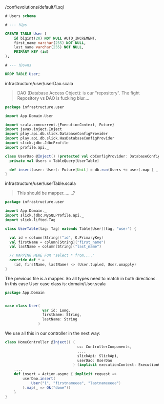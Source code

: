 /conf/evolutions/default/1.sql

```sql
# Users schema

# --- !Ups

CREATE TABLE User (
    id bigint(20) NOT NULL AUTO_INCREMENT,
    first_name varchar(255) NOT NULL,
    last_name varchar(255) NOT NULL,
    PRIMARY KEY (id)
);

# --- !Downs

DROP TABLE User;
```



infrastructure/user/userDao.scala
 > DAO (Database Access Object): is our "repository". The fight Repository vs DAO is fucking blur....

```scala
package infrastructure.user

import App.Domain.User

import scala.concurrent.{ExecutionContext, Future}
import javax.inject.Inject
import play.api.db.slick.DatabaseConfigProvider
import play.api.db.slick.HasDatabaseConfigProvider
import slick.jdbc.JdbcProfile
import profile.api._

class UserDao @Inject() (protected val dbConfigProvider: DatabaseConfigProvider)(implicit executionContext: ExecutionContext) extends HasDatabaseConfigProvider[JdbcProfile] {
  private val Users = TableQuery[UserTable]

  def insert(user: User): Future[Unit] = db.run(Users += user).map { _ => () }
}
```

infrastructure/user/userTable.scala
> This should be mapper........?

```scala
package infrastructure.user

import App.Domain._
import slick.jdbc.MySQLProfile.api._
import slick.lifted.Tag

class UserTable(tag: Tag) extends Table[User](tag, "user") {

  val id = column[String]("id", O.PrimaryKey)
  val firstName = column[String]("first_name")
  val lastName = column[String]("last_name")

  // MAPPING HERE FOR "select * from...."
  override def * =
    (id, firstName, lastName) <> (User.tupled, User.unapply)
}
```
The previous file is a mapper. So all types need to match in both directions. In this case User case class is:
domain/User.scala

```scala
package App.Domain


case class User(
                 var id: Long,
                 firstName: String,
                 lastName: String
               )

```

We use all this in our controller in the next way:

```scala
class HomeController @Inject() (
                                 cc: ControllerComponents,
                                 ....
                                 slickApi: SlickApi,
                                 userDao: UserDao
                               ) (implicit executionContext: ExecutionContext) extends AbstractController(cc) {
    ....
    def insert = Action.async { implicit request =>
        userDao.insert(
            User("1", "firstnameeee", "lastnameeeee")
        ).map(_ => Ok("done"))
    }
}
```
